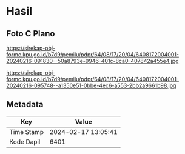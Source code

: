 # Hasil

## Foto C Plano

https://sirekap-obj-formc.kpu.go.id/b7d9/pemilu/pdpr/64/08/17/20/04/6408172004001-20240216-091830--50a8793e-9946-401c-8ca0-407842a455e4.jpg

https://sirekap-obj-formc.kpu.go.id/b7d9/pemilu/pdpr/64/08/17/20/04/6408172004001-20240216-095748--a1350e51-0bbe-4ec6-a553-2bb2a9661b98.jpg


## Metadata

| Key        | Value               |
| ---------- | ------------------- |
| Time Stamp | 2024-02-17 13:05:41 |
| Kode Dapil | 6401                |



